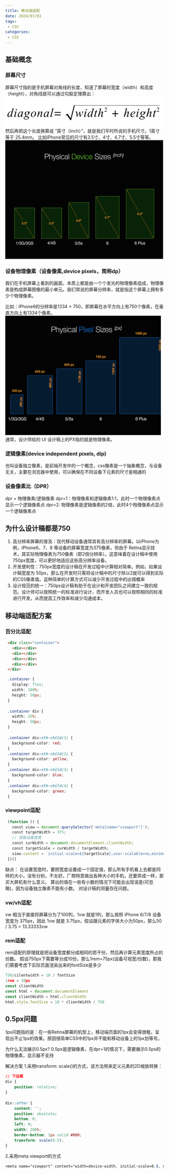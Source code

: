 ```yaml
---
title: 移动端适配
date: 2024/07/01
tags:
 - CSS
categories:
 - CSS
---
```


## 基础概念

### 屏幕尺寸

屏幕尺寸指的是手机屏幕对角线的长度，知道了屏幕的宽度（width）和高度（height），对角线就可以通过勾股定理算出：
![勾股定理](./assets/mobile/inch.png '勾股定理')
然后再把这个长度换算成 “英寸（inch）”，就是我们平时所说的手机尺寸。1英寸等于 25.4mm。
比如iPhone常见的尺寸有3.5寸、4寸、4.7寸、5.5寸等等。
![iPhone常见的尺寸](./assets/mobile/iphone.png 'iPhone常见的尺寸')

### 设备物理像素（设备像素,device pixels，简称dp）

我们在手机屏幕上看到的画面，本质上都是由一个个发光的物理像素组成，物理像素是构成屏幕图像的最小单元。我们常说的屏幕分辨率，就是指这个屏幕上拥有多少个物理像素。

比如：iPhone6的分辨率是1334 × 750，即屏幕在水平方向上有750个像素，在垂直方向上有1334个像素。
![屏幕分辨率](./assets/mobile/pixels.png '屏幕分辨率')
通常，设计师给的 UI 设计稿上的PX指的就是物理像素。

### 逻辑像素(device independent pixels, dip)

也叫设备独立像素，是前端开发中的一个概念，css像素是一个抽象概念，与设备无关，主要在浏览器中使用，可以确保在不同设备下元素的尺寸是相通的

### 设备像素比（DPR）

dpr = 物理像素/逻辑像素
dpr=1：物理像素和逻辑像素1:1，此时一个物理像素点显示一个逻辑像素点
dpr=2: 物理像素是逻辑像素的2倍，此时4个物理像素点显示一个逻辑像素点

## 为什么设计稿都是750

1. 高分辨率屏幕的普及：现代移动设备通常具有高分辨率的屏幕。以iPhone为例，iPhone6、7、8 等设备的屏幕宽度为375像素，但由于 Retina显示技术，其实际物理像素为750像素（即2倍分辨率）。这意味着在设计稿中使用750px宽度，可以更好地适应这些高分辨率设备。
2. 开发便利性：750px宽度的设计稿在开发过程中计算相对简单。例如，如果设计稿宽度为 50px，那么在开发时只需将设计稿中的尺寸除以2就可以得到实际的CSS像素值。这种简单的计算方式可以减少开发过程中的出错概率
3. 设计规范的统一：750px设计稿有助于在设计和开发团队之间建立一致的规范。设计师可以按照统一的标准进行设计，而开发人员也可以按照相同的标准进行开发，从而提高工作效率和减少沟通成本。

## 移动端适配方案

### 百分比适配

```html
 <div class="container">
   <div></div>
   <div></div>
   <div></div>
   <div></div>
 </div>
```

```css
 .container {
   display: flex;
   width: 100%;
   height: 50px;
 }
 ​
 .container div {
   width: 25%;
   height: 50px;
 }
 ​
 .container div:nth-child(1) {
   background-color: red;
 }
 .container div:nth-child(2) {
   background-color: yellow;
 }
 .container div:nth-child(3) {
   background-color: blue;
 }
 .container div:nth-child(4) {
   background-color: green;
 }
```

### viewpoint适配

```js
 (function () {
   const view = document.querySelector('meta[name="viewport"]');
   const targetWidth = 375;
   // 获取设备宽度
   const curWidth = document.documentElement.clientWidth;
   const targetScale = curWidth / targetWidth;
   view.content = `initial-scale=${targetScale},user-scalable=no,minimum-scale=${targetScale},maximum-scale=${targetScale}`;
 })()
```

缺点：
在设置宽度时，要把宽度设置成一个固定值，那么所有手机看上去都是同样的大小，没有分别，不太好。厂商特意做出各种大小的手机，还要弄成一样，那买大屏机有什么意义。
算出的值在一些有小数的情况下可能会出现误差(可忽略)，因为设备独立像素不能有小数。
对设计稿的测量存在问题。

### vw/vh适配

vw 相当于直接将屏幕分为了100列，1vw 就是1列，那么按照 iPhone 6/7/8 设备宽度为 375px，因此 1vw 就是 3.75px，假设跟元素的字体大小为50px，那么50 / 3.75 = 13.33333vw

### rem适配

rem适配的原理就是把设备宽度都分成相同的若干份，然后再计算元素宽度所占的份数。
假设750px下需要等分成10份，那么1rem=75px(设备可视宽/份数)，那我们需要考虑下实际页面渲染出来的fontSize是多少

```js
750/cilentwidth = 10 / fontSize
1rem = 10px
const clientWidth
const html = document.documentElement
const clientWidth = html.clientWidth
html.style.fontSize = 10 * clientWidth / 750
```

## 0.5px问题

1px问题指的是：在一些Retina屏幕的机型上，移动端页面的1px会变得很粗，呈现出不止1px的效果。原因很简单CSS中的1px并不能和移动设备上的1px划等号。

为什么无法展示0.5px?
0.5px是逻辑像素，在dpr=1的情况下，需要展示0.5px的物理像素，显示器不支持

解决方案
1.采用transform: scale()的方式，该方法用来定义元素的2D缩放转换：

```css
// 下边框
div {
    position: relative;
}

div::after {
    content: '';
    position: absolute;
    bottom: 0;
    left: 0;
    width: 100%;
    border-bottom: 1px solid #000;
    transform: scale(0.5);
}
```

2.采用meta viewport的方式

```css
<meta name="viewport" content="width=device-width, initial-scale=0.5, minimum-scale=0.5, maximum-scale=0.5"/>
```